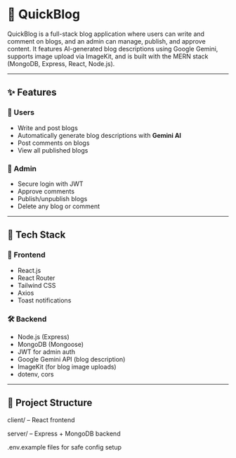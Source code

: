 # 📰 QuickBlog

QuickBlog is a full-stack blog application where users can write and comment on blogs, and an admin can manage, publish, and approve content. It features AI-generated blog descriptions using Google Gemini, supports image upload via ImageKit, and is built with the MERN stack (MongoDB, Express, React, Node.js).

---

## ✨ Features

### 👥 Users
- Write and post blogs
- Automatically generate blog descriptions with **Gemini AI**
- Post comments on blogs
- View all published blogs

### 🔐 Admin
- Secure login with JWT
- Approve comments
- Publish/unpublish blogs
- Delete any blog or comment

---

## 🧰 Tech Stack

### 🚀 Frontend
- React.js
- React Router
- Tailwind CSS
- Axios
- Toast notifications

### 🛠 Backend
- Node.js (Express)
- MongoDB (Mongoose)
- JWT for admin auth
- Google Gemini API (blog description)
- ImageKit (for blog image uploads)
- dotenv, cors

---
## 🔧 Project Structure
client/ – React frontend

server/ – Express + MongoDB backend

.env.example files for safe config setup

